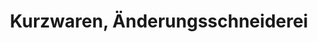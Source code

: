 ---
title: "Kurzwaren, Änderungsschneiderei"
url: /berlin/kurzwaren-aenderungsschneiderei/
shop: Schneiderei
---
